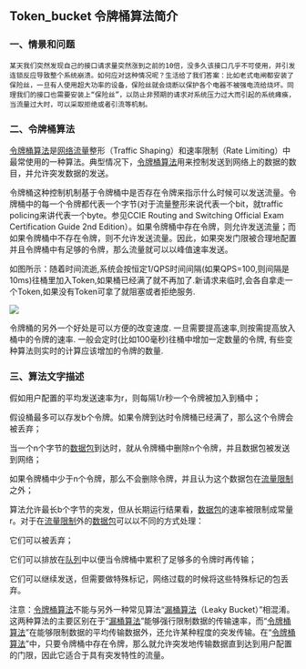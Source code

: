 ## Token_bucket 令牌桶算法简介

### 一、情景和问题

	某天我们突然发现自己的接口请求量突然涨到之前的10倍，没多久该接口几乎不可使用，并引发连锁反应导致整个系统崩溃。如何应对这种情况呢？生活给了我们答案：比如老式电闸都安装了保险丝，一旦有人使用超大功率的设备，保险丝就会烧断以保护各个电器不被强电流给烧坏。同理我们的接口也需要安装上“保险丝”，以防止非预期的请求对系统压力过大而引起的系统瘫痪，当流量过大时，可以采取拒绝或者引流等机制。

### 二、令牌桶算法

[令牌桶算法](https://baike.baidu.com/item/%E4%BB%A4%E7%89%8C%E6%A1%B6%E7%AE%97%E6%B3%95)是[网络流量](https://baike.baidu.com/item/%E7%BD%91%E7%BB%9C%E6%B5%81%E9%87%8F)整形（Traffic Shaping）和速率限制（Rate Limiting）中最常使用的一种算法。典型情况下，[令牌桶算法](https://baike.baidu.com/item/%E4%BB%A4%E7%89%8C%E6%A1%B6%E7%AE%97%E6%B3%95)用来控制发送到网络上的数据的数目，并允许突发数据的发送。

令牌桶这种控制机制基于令牌桶中是否存在令牌来指示什么时候可以发送流量。令牌桶中的每一个令牌都代表一个字节(对于流量整形来说代表一个bit，就traffic policing来讲代表一个byte。参见CCIE Routing and Switching Official Exam Certification Guide 2nd Edition）。如果令牌桶中存在令牌，则允许发送流量；而如果令牌桶中不存在令牌，则不允许发送流量。因此，如果突发门限被合理地配置并且令牌桶中有足够的令牌，那么流量就可以以峰值速率发送。

如图所示：随着时间流逝,系统会按恒定1/QPS时间间隔(如果QPS=100,则间隔是10ms)往桶里加入Token,如果桶已经满了就不再加了.新请求来临时,会各自拿走一个Token,如果没有Token可拿了就阻塞或者拒绝服务.

![](http://oss.yohn-z.cn/myblog/promise/20200226153614-545968.png#id=y1lHI&originHeight=274&originWidth=448&originalType=binary&ratio=1&rotation=0&showTitle=false&status=done&style=none&title=)

令牌桶的另外一个好处是可以方便的改变速度. 一旦需要提高速率,则按需提高放入桶中的令牌的速率. 一般会定时(比如100毫秒)往桶中增加一定数量的令牌, 有些变种算法则实时的计算应该增加的令牌的数量.

### 三、算法文字描述

假如用户配置的平均发送速率为r，则每隔1/r秒一个令牌被加入到桶中；

假设桶最多可以存发b个令牌。如果令牌到达时令牌桶已经满了，那么这个令牌会被丢弃；

当一个n个字节的[数据包](https://baike.baidu.com/item/%E6%95%B0%E6%8D%AE%E5%8C%85)到达时，就从令牌桶中删除n个令牌，并且数据包被发送到网络；

如果令牌桶中少于n个令牌，那么不会删除令牌，并且认为这个数据包在[流量限制](https://baike.baidu.com/item/%E6%B5%81%E9%87%8F%E9%99%90%E5%88%B6)之外；

算法允许最长b个字节的突发，但从长期运行结果看，[数据包](https://baike.baidu.com/item/%E6%95%B0%E6%8D%AE%E5%8C%85)的速率被限制成常量r。对于在[流量限制](https://baike.baidu.com/item/%E6%B5%81%E9%87%8F%E9%99%90%E5%88%B6)外的[数据包](https://baike.baidu.com/item/%E6%95%B0%E6%8D%AE%E5%8C%85)可以以不同的方式处理：

它们可以被丢弃；

它们可以排放在[队列](https://baike.baidu.com/item/%E9%98%9F%E5%88%97)中以便当令牌桶中累积了足够多的令牌时再传输；

它们可以继续发送，但需要做特殊标记，网络过载的时候将这些特殊标记的包丢弃。

注意：[令牌桶算法](https://baike.baidu.com/item/%E4%BB%A4%E7%89%8C%E6%A1%B6%E7%AE%97%E6%B3%95)不能与另外一种常见算法“[漏桶算法](https://baike.baidu.com/item/%E6%BC%8F%E6%A1%B6%E7%AE%97%E6%B3%95)（Leaky Bucket）”相混淆。这两种算法的主要区别在于“[漏桶算法](https://baike.baidu.com/item/%E6%BC%8F%E6%A1%B6%E7%AE%97%E6%B3%95)”能够强行限制数据的传输速率，而“[令牌桶算法](https://baike.baidu.com/item/%E4%BB%A4%E7%89%8C%E6%A1%B6%E7%AE%97%E6%B3%95)”在能够限制数据的平均传输数据外，还允许某种程度的突发传输。在“[令牌桶算法](https://baike.baidu.com/item/%E4%BB%A4%E7%89%8C%E6%A1%B6%E7%AE%97%E6%B3%95)”中，只要令牌桶中存在令牌，那么就允许突发地传输数据直到达到用户配置的门限，因此它适合于具有突发特性的流量。
